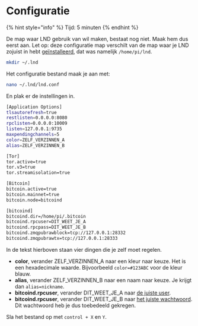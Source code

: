 # Configuratie

{% hint style="info" %}
Tijd: 5 minuten
{% endhint %}

De map waar LND gebruik van wil maken, bestaat nog niet. Maak hem dus eerst aan. Let op: deze configuratie map verschilt van de map waar je LND zojuist in hebt [geïnstalleerd](https://node.bitdeal.nl/lightning/installatie), dat was namelijk `/home/pi/lnd`.

```bash
mkdir ~/.lnd
```

Het configuratie bestand maak je aan met:

```bash
nano ~/.lnd/lnd.conf
```

En plak er de instellingen in.

```bash
[Application Options]
tlsautorefresh=true
restlisten=0.0.0.0:8080
rpclisten=0.0.0.0:10009
listen=127.0.0.1:9735
maxpendingchannels=5
color=ZELF_VERZINNEN_A
alias=ZELF_VERZINNEN_B

[Tor]
tor.active=true
tor.v3=true
tor.streamisolation=true

[Bitcoin]
bitcoin.active=true
bitcoin.mainnet=true
bitcoin.node=bitcoind

[bitcoind]
bitcoind.dir=/home/pi/.bitcoin
bitcoind.rpcuser=DIT_WEET_JE_A
bitcoind.rpcpass=DIT_WEET_JE_B
bitcoind.zmqpubrawblock=tcp://127.0.0.1:28332
bitcoind.zmqpubrawtx=tcp://127.0.0.1:28333
```

In de tekst hierboven staan vier dingen die je zelf moet regelen.

-   **color**, verander ZELF_VERZINNEN_A naar een kleur naar keuze. Het is een hexadecimale waarde. Bijvoorbeeld `color=#123ABC` voor de kleur blauw.
-   **alias**, verander ZELF_VERZINNEN_B naar een naam naar keuze. Je krijgt dan `alias=nickname`.
-   **bitcoind.rpcuser**, verander DIT_WEET_JE_A naar [de juiste user](https://node.bitdeal.nl/bitcoin-core/configuratie-en-starten#authenticatie).
-   **bitcoind.rpcuser**, verander DIT_WEET_JE_B naar [het juiste wachtwoord](https://node.bitdeal.nl/bitcoin-core/configuratie-en-starten#authenticatie). Dit wachtwoord heb je dus toebedeeld gekregen.

Sla het bestand op met `control + X` en `Y`.

